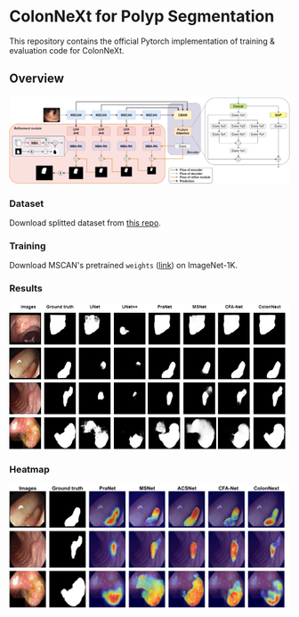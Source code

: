 # ColonNeXt for Polyp Segmentation

This repository contains the official Pytorch implementation of training & evaluation code for ColonNeXt.


## Overview

![Architecture](images/architecture.png "Architecture")

### Dataset

Download splitted dataset from [this repo](https://github.com/RazvanDu/DUCK-Net).

### Training
Download MSCAN's pretrained `weights` 
([link](https://github.com/Visual-Attention-Network/SegNeXt)) on ImageNet-1K.

### Results

![Results](images/ColonNeXt-visual-results.png "Results")


### Heatmap

![Results](images/heat-maps-1.png "Heatmap")
